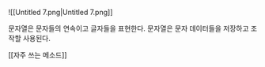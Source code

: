 ![[Untitled 7.png|Untitled 7.png]]

  

문자열은 문자들의 연속이고 글자들을 표현한다. 문자열은 문자 데이터들을 저장하고 조작할 사용된다.

  

  

[[자주 쓰는 메소드]]